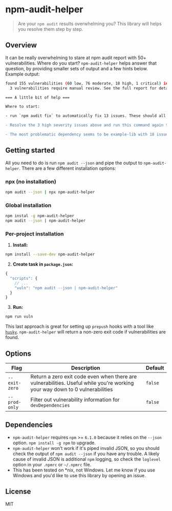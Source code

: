 # npm-audit-helper

> Are your `npm audit` results overwhelming you? This library will helps you resolve them step by step.

## Overview

It can be really overwhelming to stare at npm audit report with 50+ vulnerabilities. Where do you start? `npm-audit-helper` helps answer that question, by providing smaller sets of output and a few hints below. Example output:

```sh
found 155 vulnerabilities (60 low, 76 moderate, 18 high, 1 critical) in 22715 scanned packages
  3 vulnerabilities require manual review. See the full report for details.

=== A little bit of help ===

Where to start:

- run `npm audit fix` to automatically fix 13 issues. These should all be non-breaking upgrades, so don't stress.

- Resolve the 3 high severity issues above and run this command again to move to the next severity.

- The most problematic dependency seems to be example-lib with 18 issues that need your attention.
```

## Getting started

All you need to do is run `npm audit --json` and pipe the output to `npm-audit-helper`. There are a few different installation options:

### npx (no installation)

```sh
npm audit --json | npx npm-audit-helper
```

### Global installation

```sh
npm instal -g npm-audit-helper
npm audit --json | npm-audit-helper
```

### Per-project installation

1. __Install:__

```sh
npm install --save-dev npm-audit-helper
```

2. __Create task in `package.json`:__

```js
{
  "scripts": {
    // ...
    "vuln": "npm audit --json | npm-audit-helper"
  }
}
```

3. __Run:__

```sh
npm run vuln
```

This last approach is great for setting up `prepush` hooks with a tool like [`husky`](https://github.com/typicode/husky). `npm-audit-helper` will return a non-zero exit code if vulnerabilities are found.

## Options

Flag|Description|Default
---|---|---
`--exit-zero`|Return a zero exit code even when there are vulnerabilities. Useful while you're working your way down to 0 vulnerabilities|`false`
`--prod-only`|Filter out vulnerability information for `devDependencies`|`false`

## Dependencies

- `npm-audit-helper` requires `npm` >= `6.1.0` because it relies on the `--json` option. `npm install -g npm` to upgrade.
- `npm-audit-helper` won't work if it's piped invalid JSON, so you should check the output of `npm audit --json` if you have any trouble. A likely cause of invalid JSON is additional `npm` logging, so check the `loglevel` option in your `.npmrc` or `~/.npmrc` file.
- This has been tested on *nix, not Windows. Let me know if you use Windows and you'd like to use this library by opening an issue.

## License

MIT
